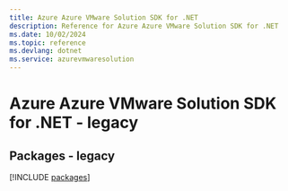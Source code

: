```yaml
---
title: Azure Azure VMware Solution SDK for .NET
description: Reference for Azure Azure VMware Solution SDK for .NET
ms.date: 10/02/2024
ms.topic: reference
ms.devlang: dotnet
ms.service: azurevmwaresolution
---
```

# Azure Azure VMware Solution SDK for .NET - legacy
## Packages - legacy
[!INCLUDE [packages](azure-vmware-solution-index.md)]